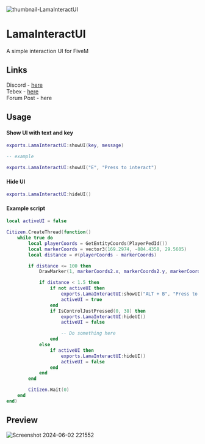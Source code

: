 
![thumbnail-LamaInteractUI](https://github.com/LamaDevelopment/LamaInteractUI/assets/72563937/5678bf96-81c1-4b8d-87a5-5519d5e79890)

# LamaInteractUI
A simple interaction UI for FiveM

## Links
Discord - [here](https://discord.gg/umH2Xx8cFz)<br>
Tebex - [here](https://store.lamadev.shop/)<br>
Forum Post - here

## Usage

#### Show UI with text and key
```lua
exports.LamaInteractUI:showUI(key, message)

-- example

exports.LamaInteractUI:showUI("E", "Press to interact")
```

#### Hide UI
```lua
exports.LamaInteractUI:hideUI()
```

#### Example script
```lua
local activeUI = false

Citizen.CreateThread(function()
    while true do
        local playerCoords = GetEntityCoords(PlayerPedId())
        local markerCoords = vector3(169.2974, -884.4358, 29.5605)
        local distance = #(playerCoords - markerCoords)

        if distance <= 100 then
            DrawMarker(1, markerCoords2.x, markerCoords2.y, markerCoords2.z, 0, 0, 0, 0, 0, 0, 1.5, 1.5, 1.5, 255, 0, 0, 200, 0, 0, 0, 0)

            if distance < 1.5 then
                if not activeUI then
                    exports.LamaInteractUI:showUI("ALT + B", "Press to interact")
                    activeUI = true
                end
                if IsControlJustPressed(0, 38) then
                    exports.LamaInteractUI:hideUI()
                    activeUI = false

                    -- Do something here
                end
            else
                if activeUI then
                    exports.LamaInteractUI:hideUI()
                    activeUI = false
                end
            end
        end

        Citizen.Wait(0)
    end
end)
```

## Preview
![Screenshot 2024-06-02 221552](https://github.com/LamaDevelopment/LamaInteractUI/assets/72563937/f621d3e1-a0f3-4e65-8662-4178d17f7386)

